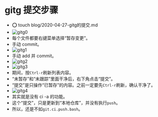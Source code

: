 # gitg 提交步骤

- ⭕ touch blog/2020-04-27-gitg的提交.md
- ![gitg0](/home/eexpss/github.com/wiki/pic/gitg0.png)
- 每个文件都要右键菜单选择“暂存变更”。
- 手动 commit。
- ![gitg1](/home/eexpss/github.com/wiki/pic/gitg1.png)
- 手动 add 并 commit。
- ![gitg2](/home/eexpss/github.com/wiki/pic/gitg2.png)
- ![gitg3](/home/eexpss/github.com/wiki/pic/gitg3.png)
- 期间，按`Ctrl-r`刷新列表内容。
- “未暂存”和“未跟踪”里面干净后，右下角点击“提交”。
- “提交”是只操作“已暂存”的内容。之前一定要先`Ctrl-r`刷新，确认干净了。
- ![gitg4](/home/eexpss/github.com/wiki/pic/gitg4.png)
- 其实就是没有 ci -a 的功能。
- 这个“提交”，只是更新到“本地仓库”，并没有执行`push`。
- 所以，还是不如`git.ci.push.bash`。